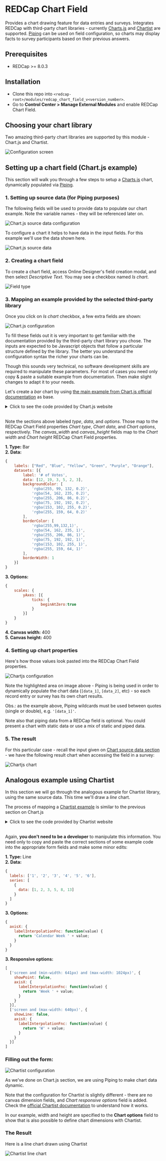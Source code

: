 # REDCap Chart Field
Provides a chart drawing feature for data entries and surveys. Integrates REDCap with third-party chart libraries - currently [Charts.js](http://www.chartjs.org/) and [Chartist](https://gionkunz.github.io/chartist-js/) are supported. [Piping](https://redcap.vanderbilt.edu/redcap_v5.5.0/DataEntry/piping_explanation.php) can be used on field configuration, so charts may display facts to survey participants based on their previous answers.

## Prerequisites
- REDCap >= 8.0.3

## Installation
- Clone this repo into `<redcap-root>/modules/redcap_chart_field_v<version_number>`.
- Go to **Control Center > Manage External Modules** and enable REDCap Chart Field.

## Choosing your chart library
Two amazing third-party chart libraries are supported by this module - Chart.js and Chartist.

![Configuration screen](img/config_screen.png)

## Setting up a chart field (Chart.js example)
This section will walk you through a few steps to setup a [Charts.js](http://www.chartjs.org/) chart, dynamically populated via [Piping](https://redcap.vanderbilt.edu/redcap_v5.5.0/DataEntry/piping_explanation.php).

### 1. Setting up source data (for Piping purposes)

The following fields will be used to provide data to populate our chart example. Note the variable names - they will be referenced later on.

![Chart.js source data configuration](img/chart_source_data_config.png)

To configure a chart it helps to have data in the input fields.  For this example we'll use the data shown here.

![Chart.js source data](img/chart_source_data.png)

### 2. Creating a chart field
To create a chart field, access Online Designer's field creation modal, and then select _Descriptive Text_. You may see a checkbox named _Is chart_.

![Field type](img/field_type.png)

### 3. Mapping an example provided by the selected third-party library
Once you click on _Is chart_ checkbox, a few extra fields are shown:

![Chart.js configuration](img/chartjs_config_empty.png)

To fill these fields out it is very important to get familiar with the documentation provided by the third-party chart library you chose. The inputs are expected to be Javascript objects that follow a particular structure defined by the library. The better you understand the configuration syntax the richer your charts can be.

Though this sounds very technical, no software development skills are required to manipulate these parameters. For most of cases you need only copy & paste a suitable example from documentation.  Then make slight changes to adapt it to your needs.

Let's create a _bar_ chart by using [the main example from Chart.js official documentation](http://www.chartjs.org/docs/latest/#creating-a-chart) as base.

<details><summary>Click to see the code provided by Chart.js website</summary>

``` html
<canvas id="myChart" width="400" height="400"></canvas>
<script>
var ctx = document.getElementById("myChart").getContext('2d');
var myChart = new Chart(ctx, {
    type: 'bar',
    data: {
        labels: ["Red", "Blue", "Yellow", "Green", "Purple", "Orange"],
        datasets: [{
            label: '# of Votes',
            data: [12, 19, 3, 5, 2, 3],
            backgroundColor: [
                'rgba(255, 99, 132, 0.2)',
                'rgba(54, 162, 235, 0.2)',
                'rgba(255, 206, 86, 0.2)',
                'rgba(75, 192, 192, 0.2)',
                'rgba(153, 102, 255, 0.2)',
                'rgba(255, 159, 64, 0.2)'
            ],
            borderColor: [
                'rgba(255,99,132,1)',
                'rgba(54, 162, 235, 1)',
                'rgba(255, 206, 86, 1)',
                'rgba(75, 192, 192, 1)',
                'rgba(153, 102, 255, 1)',
                'rgba(255, 159, 64, 1)'
            ],
            borderWidth: 1
        }]
    },
    options: {
        scales: {
            yAxes: [{
                ticks: {
                    beginAtZero:true
                }
            }]
        }
    }
});
</script>
```

</details>
&nbsp;

Note the sections above labeled _type_, _data_, and _options_.  Those map to the REDCap Chart Field properties _Chart type_, _Chart data_, and _Chart options_, respectively. The _canvas\_width_ and _canvas\_height_ fields map to the _Chart width_ and _Chart height_ REDCap Chart Field properties.

__1. Type:__ Bar
<br>
__2. Data:__

``` javascript
{
    labels: ["Red", "Blue", "Yellow", "Green", "Purple", "Orange"],
    datasets: [{
        label: '# of Votes',
        data: [12, 19, 3, 5, 2, 3],
        backgroundColor: [
            'rgba(255, 99, 132, 0.2)',
            'rgba(54, 162, 235, 0.2)',
            'rgba(255, 206, 86, 0.2)',
            'rgba(75, 192, 192, 0.2)',
            'rgba(153, 102, 255, 0.2)',
            'rgba(255, 159, 64, 0.2)'
        ],
        borderColor: [
            'rgba(255,99,132,1)',
            'rgba(54, 162, 235, 1)',
            'rgba(255, 206, 86, 1)',
            'rgba(75, 192, 192, 1)',
            'rgba(153, 102, 255, 1)',
            'rgba(255, 159, 64, 1)'
        ],
        borderWidth: 1
    }]
}
```

__3. Options:__

``` javascript
{
    scales: {
        yAxes: [{
            ticks: {
                beginAtZero:true
            }
        }]
    }
}
```

__4. Canvas width:__ 400
<br>
__5. Canvas height:__ 400


### 4. Setting up chart properties

Here's how those values look pasted into the REDCap Chart Field properties.

![Chartjs configuration](img/chartjs_config.png)

Note the highlighted area on image above - Piping is being used in order to dynamically populate the chart data (`[data_1]`, `[data_2]`, etc) - so each record entry or survey has its own chart results.

Obs.: as the example above, Piping wildcards must be used between quotes (single or double), e.g. `'[data_1]'`.

Note also that piping data from a REDCap field is optional. You could present a chart with static data or use a mix of static and piped data.

### 5. The result
For this particular case - recall the input given on [Chart source data section](#chart-source-data-for-piping-purposes) - we have the following result chart when accessing the field in a survey:

![Chartjs chart](img/chartjs_chart.png)

## Analogous example using Chartist
In this section we will go through the analogous example for Chartist library, using the same source data. This time we'll draw a _line_ chart.

The process of mapping a [Chartist example](https://gionkunz.github.io/chartist-js/#responsive-charts-configuration) is  similar to the previous section on Chart.js

<details><summary>Click to see the code provided by Chartist website</summary>

``` javascript
/* Add a basic data series with six labels and values */
var data = {
  labels: ['1', '2', '3', '4', '5', '6'],
  series: [
    {
      data: [1, 2, 3, 5, 8, 13]
    }
  ]
};

/* Set some base options (settings will override the default settings in Chartist.js *see default settings*). We are adding a basic label interpolation function for the xAxis labels. */
var options = {
  axisX: {
    labelInterpolationFnc: function(value) {
      return 'Calendar Week ' + value;
    }
  }
};

/* Now we can specify multiple responsive settings that will override the base settings based on order and if the media queries match. In this example we are changing the visibility of dots and lines as well as use different label interpolations for space reasons. */
var responsiveOptions = [
  ['screen and (min-width: 641px) and (max-width: 1024px)', {
    showPoint: false,
    axisX: {
      labelInterpolationFnc: function(value) {
        return 'Week ' + value;
      }
    }
  }],
  ['screen and (max-width: 640px)', {
    showLine: false,
    axisX: {
      labelInterpolationFnc: function(value) {
        return 'W' + value;
      }
    }
  }]
];

/* Initialize the chart with the above settings */
new Chartist.Line('#my-chart', data, options, responsiveOptions);
```

</details>
&nbsp;

Again, __you don't need to be a developer__ to manipulate this information.  You need only to copy and paste the correct sections of some example code into the appropriate form fields and make some minor edits:

__1. Type:__ Line
<br>
__2. Data:__

``` javascript
{
  labels: ['1', '2', '3', '4', '5', '6'],
  series: [
    {
      data: [1, 2, 3, 5, 8, 13]
    }
  ]
}
```

__3. Options:__

``` javascript
{
  axisX: {
    labelInterpolationFnc: function(value) {
      return 'Calendar Week ' + value;
    }
  }
}
```

__3. Responsive options:__

``` javascript
[
  ['screen and (min-width: 641px) and (max-width: 1024px)', {
    showPoint: false,
    axisX: {
      labelInterpolationFnc: function(value) {
        return 'Week ' + value;
      }
    }
  }],
  ['screen and (max-width: 640px)', {
    showLine: false,
    axisX: {
      labelInterpolationFnc: function(value) {
        return 'W' + value;
      }
    }
  }]
]
```

### Filling out the form:

![Chartist configuration](img/chartist_config.png)

As we've done on Chart.js section, we are using Piping to make chart data dynamic.

Note that the configuration for Chartist is slightly different - there are no canvas dimension fields, and _Chart responsive options_ field is added. Check the [official Chartist documentation](https://gionkunz.github.io/chartist-js/) to understand how it works.

In our example, width and height are specified to the __Chart options__ field to show that is also possible to define chart dimensions with Chartist.

### The Result

Here is a line chart drawn using Chartist

![Chartist line chart](img/chartist_chart.png)
